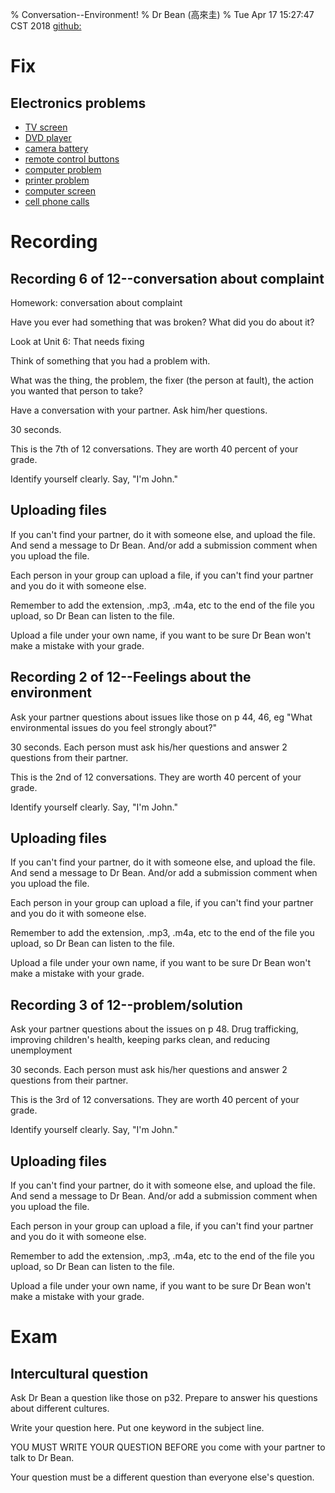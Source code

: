 % Conversation--Environment!
% Dr Bean (高來圭)
% Tue Apr 17 15:27:47 CST 2018 [github: ](https://github.com/drbean/curriculum/tree/master/conversation)


# Fix

## Electronics problems

- [TV screen ](http://www.google.com.tw/search?q=%22TV+screen+flicker%22&num=100&gws_rd=ssl&tbm=isch&tbo=u&source=univ&sa=X)
- [DVD player ](http://www.google.com.tw/search?q=%22DVD+player+skipping%22&num=100&gws_rd=ssl&tbm=isch&tbo=u&source=univ&sa=X)
- [camera battery ](http://www.google.com.tw/search?q=%22camera+battery+dying%22&num=100&gws_rd=ssl&tbm=isch&tbo=u&source=univ&sa=X)
- [remote control buttons ](http://www.google.com.tw/search?q=%22remote+control+buttons+sticking%22&num=100&gws_rd=ssl&tbm=isch&tbo=u&source=univ&sa=X)
- [computer problem ](http://www.google.com.tw/search?q=%22computer+problem+crash%22&num=100&gws_rd=ssl&tbm=isch&tbo=u&source=univ&sa=X)
- [printer problem ](http://www.google.com.tw/search?q=%22printer+problem+jamming%22&num=100&gws_rd=ssl&tbm=isch&tbo=u&source=univ&sa=X)
- [computer screen ](http://www.google.com.tw/search?q=%22computer+screen+freezing%22&num=100&gws_rd=ssl&tbm=isch&tbo=u&source=univ&sa=X)
- [cell phone calls ](http://www.google.com.tw/search?q=%22cell+phone+calls+dropping%22&num=100&gws_rd=ssl&tbm=isch&tbo=u&source=univ&sa=X)

# Recording

## Recording 6 of 12--conversation about complaint

Homework: conversation about complaint

Have you ever had something that was broken? What did you do about it?

Look at Unit 6: That needs fixing

Think of something that you had a problem with.

What was the thing, the problem, the fixer (the person at fault), the action you wanted that person to take?

Have a conversation with your partner. Ask him/her questions.

30 seconds.

This is the 7th of 12 conversations. They are worth 40 percent of your grade.

Identify yourself clearly. Say, "I'm John."

## Uploading files

If you can't find your partner, do it with someone else, and upload the file. And send a message to Dr Bean. And/or add a submission comment when you upload the file.

Each person in your group can upload a file, if you can't find your partner and you do it with someone else.

Remember to add the extension, .mp3, .m4a, etc to the end of the file you upload, so Dr Bean can listen to the file.

Upload a file under your own name, if you want to be sure Dr Bean won't make a mistake with your grade.

## Recording 2 of 12--Feelings about the environment

Ask your partner questions about issues like those on p 44, 46, eg "What environmental issues do you feel strongly about?"

30 seconds. Each person must ask his/her questions and answer 2 questions from their partner.

This is the 2nd of 12 conversations. They are worth 40 percent of your grade.

Identify yourself clearly. Say, "I'm John."

## Uploading files

If you can't find your partner, do it with someone else, and upload the file. And send a message to Dr Bean. And/or add a submission comment when you upload the file.

Each person in your group can upload a file, if you can't find your partner and you do it with someone else.

Remember to add the extension, .mp3, .m4a, etc to the end of the file you upload, so Dr Bean can listen to the file.

Upload a file under your own name, if you want to be sure Dr Bean won't make a mistake with your grade.

## Recording 3 of 12--problem/solution

Ask your partner questions about the issues on p 48. Drug trafficking, improving children's health, keeping parks clean, and reducing unemployment

30 seconds. Each person must ask his/her questions and answer 2 questions from their partner.

This is the 3rd of 12 conversations. They are worth 40 percent of your grade.

Identify yourself clearly. Say, "I'm John."

## Uploading files

If you can't find your partner, do it with someone else, and upload the file. And send a message to Dr Bean. And/or add a submission comment when you upload the file.

Each person in your group can upload a file, if you can't find your partner and you do it with someone else.

Remember to add the extension, .mp3, .m4a, etc to the end of the file you upload, so Dr Bean can listen to the file.

Upload a file under your own name, if you want to be sure Dr Bean won't make a mistake with your grade.

# Exam

## Intercultural question

Ask Dr Bean a question like those on p32. Prepare to answer his questions about different cultures.

Write your question here. Put one keyword in the subject line.

YOU MUST WRITE YOUR QUESTION BEFORE you come with your partner to talk to Dr Bean.

Your question must be a different question than everyone else's question.
